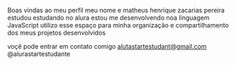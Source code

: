 Boas vindas ao meu perfil
meu nome e matheus henrique zacarias pereira
estudou estudando no alura
estou me desenvolvendo noa linguagem JavaScript
utilizo esse espaço para minha organização e compartilhamento dos meus projetos desenvolvidos

voçê pode entrar em contato comigo
alutastartestudant@gmail.com
@alurastartestudante
